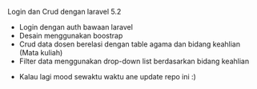 Login dan Crud dengan laravel 5.2

+ Login dengan auth bawaan laravel 
+ Desain menggunakan boostrap
+ Crud data dosen berelasi dengan table agama dan bidang keahlian (Mata kuliah)
+ Filter data menggunakan drop-down list berdasarkan bidang keahlian

* Kalau lagi mood sewaktu waktu ane update repo ini :)
